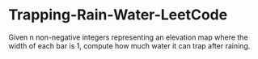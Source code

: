 # Trapping-Rain-Water-LeetCode
Given n non-negative integers representing an elevation map where the width of each bar is 1, compute how much water it can trap after raining.
